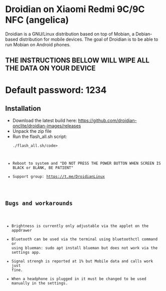 Droidian on Xiaomi Redmi 9C/9C NFC (angelica)
========

Droidian is a GNU/Linux distribution based on top of Mobian, a Debian-based distribution for mobile devices. The goal of Droidian is to be able to run Mobian on Android phones.

## THE INSTRUCTIONS BELLOW WILL WIPE ALL THE DATA ON YOUR DEVICE

# Default password: 1234

## Installation
 * Download the latest build here: https://github.com/droidian-onclite/droidian-images/releases
 * Unpack the zip file
 * Run the flash_all.sh script:
    <pre><code>./flash_all.sh/code></pre>
 * Reboot to system and "DO NOT PRESS THE POWER BUTTON WHEN SCREEN IS BLACK or BLANK, BE PATIENT"
 * Support group: https://t.me/DroidianLinux

## Bugs and workarounds
* Brightness is currently only adjustable via the applet on the appdrawer
* Bluetooth can be used via the terminal using bluetoothctl command or using blueman: sudo apt install blueman but does not work via the settings app.
* Signal strengh is reported at 1% but Mobile data and calls work just fine.
* When a headphone is plugged in it must be changed to be used manually in the settings.
